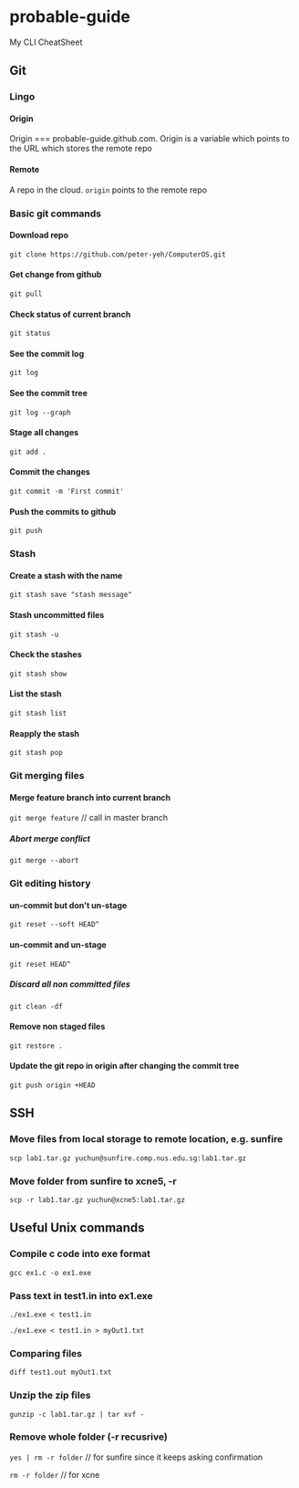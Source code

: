# probable-guide
My CLI CheatSheet

## Git

### Lingo
#### Origin
Origin === probable-guide.github.com. Origin is a variable which points to the URL which stores the remote repo

#### Remote
A repo in the cloud. `origin` points to the remote repo

### Basic git commands
#### Download repo
`git clone https://github.com/peter-yeh/ComputerOS.git`

#### Get change from github
`git pull`

#### Check status of current branch
`git status`

#### See the commit log
`git log`

#### See the commit tree
`git log --graph`

#### Stage all changes
`git add .`

#### Commit the changes
`git commit -m 'First commit'` 

#### Push the commits to github
`git push`


### Stash
#### Create a stash with the name
`git stash save "stash message"`

#### Stash uncommitted files
`git stash -u`

#### Check the stashes
`git stash show`

#### List the stash
`git stash list`

#### Reapply the stash
`git stash pop`

### Git merging files
#### Merge feature branch into current branch
`git merge feature` // call in master branch

##### Abort merge conflict
`git merge --abort`

### Git editing history
#### un-commit but don't un-stage
`git reset --soft HEAD^`

#### un-commit and un-stage
`git reset HEAD^`

##### Discard all non committed files
`git clean -df`

#### Remove non staged files
`git restore .`

#### Update the git repo in origin after changing the commit tree
`git push origin +HEAD`

## SSH
### Move **files** from local storage to remote location, e.g. sunfire
`scp lab1.tar.gz yuchun@sunfire.comp.nus.edu.sg:lab1.tar.gz`

### Move **folder** from sunfire to xcne5, -r
`scp -r lab1.tar.gz yuchun@xcne5:lab1.tar.gz`


## Useful Unix commands
### Compile c code into exe format
`gcc ex1.c -o ex1.exe`

### Pass text in test1.in into ex1.exe
`./ex1.exe < test1.in`

`./ex1.exe < test1.in > myOut1.txt`

### Comparing files
`diff test1.out myOut1.txt`

### Unzip the zip files
`gunzip -c lab1.tar.gz | tar xvf -`

### Remove whole folder (-r recusrive)
`yes | rm -r folder` // for sunfire since it keeps asking confirmation

`rm -r folder` // for xcne

